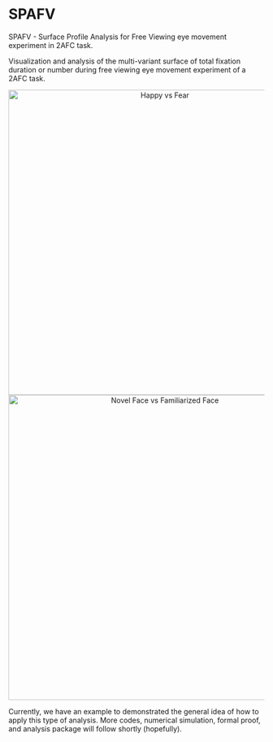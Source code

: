 # SPAFV
SPAFV - Surface Profile Analysis for Free Viewing eye movement experiment in 2AFC task.  

Visualization and analysis of the multi-variant surface of total fixation duration or number during free viewing eye movement experiment of a 2AFC task.  

<div>
    <a href="https://plot.ly/~laoj/2/" target="_blank" title="Happy vs Fear" style="display: block; text-align: center;"><img src="https://plot.ly/~laoj/2.png" alt="Happy vs Fear" style="max-width: 100%;width: 600px;"  width="400" onerror="this.onerror=null;this.src='https://plot.ly/404.png';" /></a>
    <script data-plotly="laoj:2"  src="https://plot.ly/embed.js" async></script>
    <a href="https://plot.ly/~laoj/10/" target="_blank" title="Novel Face vs Familiarized Face" style="display: block; text-align: center;"><img src="https://plot.ly/~laoj/10.png" alt="Novel Face vs Familiarized Face" style="max-width: 100%;width: 600px;"  width="400" onerror="this.onerror=null;this.src='https://plot.ly/404.png';" /></a>
    <script data-plotly="laoj:10"  src="https://plot.ly/embed.js" async></script>
</div>

Currently, we have an example to demonstrated the general idea of how to apply this type of analysis. More codes, numerical simulation, formal proof, and analysis package will follow shortly (hopefully).
